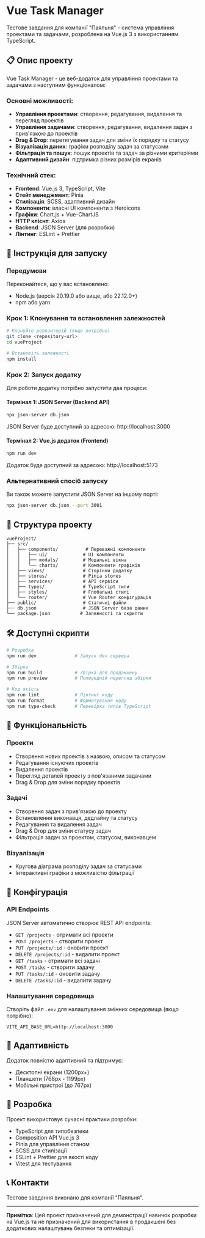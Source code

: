 # Vue Task Manager

Тестове завдання для компанії "Паяльня" - система управління проектами та задачами, розроблена на Vue.js 3 з використанням TypeScript.

## 📋 Опис проекту

Vue Task Manager - це веб-додаток для управління проектами та задачами з наступним функціоналом:

### Основні можливості:
- **Управління проектами**: створення, редагування, видалення та перегляд проектів
- **Управління задачами**: створення, редагування, видалення задач з прив'язкою до проектів
- **Drag & Drop**: перетягування задач для зміни їх порядку та статусу
- **Візуалізація даних**: графіки розподілу задач за статусами
- **Фільтрація та пошук**: пошук проектів та задач за різними критеріями
- **Адаптивний дизайн**: підтримка різних розмірів екранів

### Технічний стек:
- **Frontend**: Vue.js 3, TypeScript, Vite
- **Стейт менеджмент**: Pinia
- **Стилізація**: SCSS, адаптивний дизайн
- **Компоненти**: власні UI компоненти з Heroicons
- **Графіки**: Chart.js + Vue-ChartJS
- **HTTP клієнт**: Axios
- **Backend**: JSON Server (для розробки)
- **Лінтинг**: ESLint + Prettier

## 🚀 Інструкція для запуску

### Передумови
Переконайтеся, що у вас встановлено:
- Node.js (версія 20.19.0 або вище, або 22.12.0+)
- npm або yarn

### Крок 1: Клонування та встановлення залежностей

```bash
# Клонуйте репозиторій (якщо потрібно)
git clone <repository-url>
cd vueProject

# Встановіть залежності
npm install
```

### Крок 2: Запуск додатку

Для роботи додатку потрібно запустити два процеси:

#### Термінал 1: JSON Server (Backend API)
```bash
npx json-server db.json
```
JSON Server буде доступний за адресою: http://localhost:3000

#### Термінал 2: Vue.js додаток (Frontend)
```bash
npm run dev
```
Додаток буде доступний за адресою: http://localhost:5173

### Альтернативний спосіб запуску

Ви також можете запустити JSON Server на іншому порті:
```bash
npx json-server db.json --port 3001
```

## 📁 Структура проекту

```
vueProject/
├── src/
│   ├── components/          # Переважні компоненти
│   │   ├── ui/             # UI компоненти
│   │   ├── modals/         # Модальні вікна
│   │   └── charts/         # Компоненти графіків
│   ├── views/              # Сторінки додатку
│   ├── stores/             # Pinia stores
│   ├── services/           # API сервіси
│   ├── types/              # TypeScript типи
│   ├── styles/             # Глобальні стилі
│   └── router/             # Vue Router конфігурація
├── public/                 # Статичні файли
├── db.json                 # JSON Server база даних
└── package.json           # Залежності та скрипти
```

## 🛠 Доступні скрипти

```bash
# Розробка
npm run dev              # Запуск dev сервера

# Збірка
npm run build            # Збірка для продакшену
npm run preview          # Попередній перегляд збірки

# Код якість
npm run lint             # Лінтинг коду
npm run format           # Форматування коду
npm run type-check       # Перевірка типів TypeScript
```

## 🎯 Функціональність

### Проекти
- Створення нових проектів з назвою, описом та статусом
- Редагування існуючих проектів
- Видалення проектів
- Перегляд деталей проекту з пов'язаними задачами
- Drag & Drop для зміни порядку проектів

### Задачі
- Створення задач з прив'язкою до проекту
- Встановлення виконавця, дедлайну та статусу
- Редагування та видалення задач
- Drag & Drop для зміни статусу задач
- Фільтрація задач за проектом, статусом, виконавцем

### Візуалізація
- Кругова діаграма розподілу задач за статусами
- Інтерактивні графіки з можливістю фільтрації

## 🔧 Конфігурація

### API Endpoints
JSON Server автоматично створює REST API endpoints:
- `GET /projects` - отримати всі проекти
- `POST /projects` - створити проект
- `PUT /projects/:id` - оновити проект
- `DELETE /projects/:id` - видалити проект
- `GET /tasks` - отримати всі задачі
- `POST /tasks` - створити задачу
- `PUT /tasks/:id` - оновити задачу
- `DELETE /tasks/:id` - видалити задачу

### Налаштування середовища
Створіть файл `.env` для налаштування змінних середовища (якщо потрібно):
```
VITE_API_BASE_URL=http://localhost:3000
```

## 📱 Адаптивність

Додаток повністю адаптивний та підтримує:
- Десктопні екрани (1200px+)
- Планшети (768px - 1199px)
- Мобільні пристрої (до 767px)

## 🤝 Розробка

Проект використовує сучасні практики розробки:
- TypeScript для типобезпеки
- Composition API Vue.js 3
- Pinia для управління станом
- SCSS для стилізації
- ESLint + Prettier для якості коду
- Vitest для тестування

## 📞 Контакти

Тестове завдання виконано для компанії "Паяльня".

---

**Примітка**: Цей проект призначений для демонстрації навичок розробки на Vue.js та не призначений для використання в продакшені без додаткових налаштувань безпеки та оптимізації.

